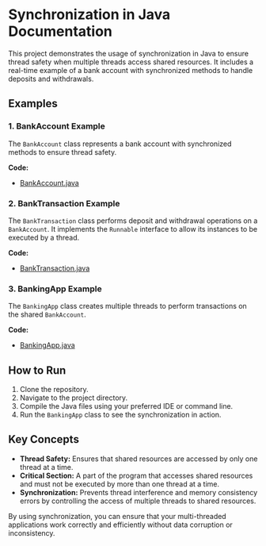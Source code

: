 # Synchronization in Java Documentation

This project demonstrates the usage of synchronization in Java to ensure thread safety when multiple threads access shared resources. It includes a real-time example of a bank account with synchronized methods to handle deposits and withdrawals.

## Examples

### 1. BankAccount Example

The `BankAccount` class represents a bank account with synchronized methods to ensure thread safety.

**Code:**
- [BankAccount.java](../../java/src/awesome/lld/java/concurrency/synchronization/BankAccount.java)

### 2. BankTransaction Example

The `BankTransaction` class performs deposit and withdrawal operations on a `BankAccount`. It implements the `Runnable` interface to allow its instances to be executed by a thread.

**Code:**
- [BankTransaction.java](../../java/src/awesome/lld/java/concurrency/synchronization/BankTransaction.java)

### 3. BankingApp Example

The `BankingApp` class creates multiple threads to perform transactions on the shared `BankAccount`.

**Code:**
- [BankingApp.java](../../java/src/awesome/lld/java/concurrency/synchronization/BankingApp.java)

## How to Run

1. Clone the repository.
2. Navigate to the project directory.
3. Compile the Java files using your preferred IDE or command line.
4. Run the `BankingApp` class to see the synchronization in action.

## Key Concepts

- **Thread Safety:** Ensures that shared resources are accessed by only one thread at a time.
- **Critical Section:** A part of the program that accesses shared resources and must not be executed by more than one thread at a time.
- **Synchronization:** Prevents thread interference and memory consistency errors by controlling the access of multiple threads to shared resources.

By using synchronization, you can ensure that your multi-threaded applications work correctly and efficiently without data corruption or inconsistency.